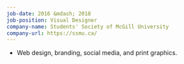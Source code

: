 ```yaml
---
job-date: 2016 &mdash; 2018
job-position: Visual Designer
company-name: Students' Society of McGill University
company-url: https://ssmu.ca/
---
```


* Web design, branding, social media, and print graphics.